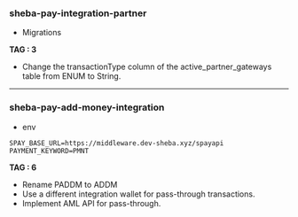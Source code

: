 ### sheba-pay-integration-partner

- Migrations
  
**TAG : 3**

- Change the transactionType column of the active_partner_gateways table from ENUM to String.
  
---

### sheba-pay-add-money-integration

- env
  
```env
SPAY_BASE_URL=https://middleware.dev-sheba.xyz/spayapi
PAYMENT_KEYWORD=PMNT
```

**TAG : 6**

- Rename PADDM to ADDM
- Use a different integration wallet for pass-through transactions.
- Implement AML API for pass-through.

